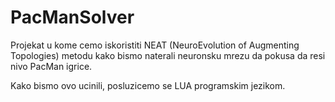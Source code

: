 # PacManSolver

Projekat u kome cemo iskoristiti NEAT (NeuroEvolution of Augmenting Topologies) metodu kako bismo naterali neuronsku mrezu da pokusa da resi nivo PacMan igrice.

Kako bismo ovo ucinili, posluzicemo se LUA programskim jezikom.
